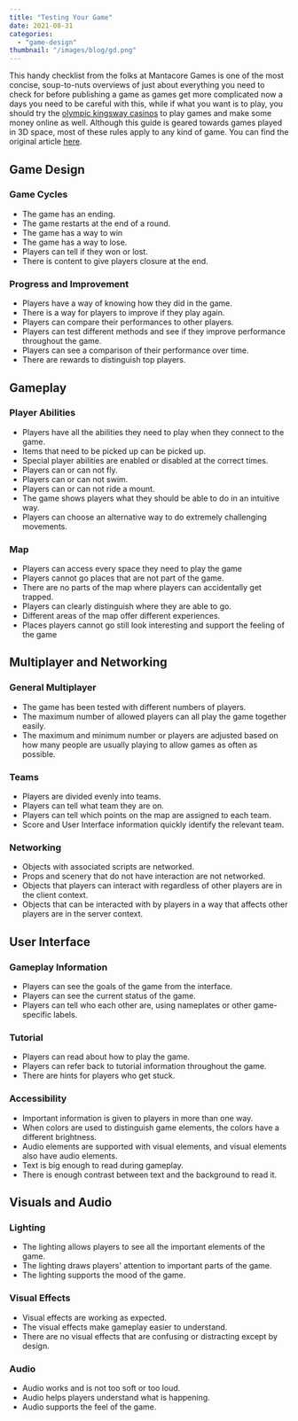 ```yaml
---
title: "Testing Your Game"
date: 2021-08-31
categories: 
  - "game-design"
thumbnail: "/images/blog/gd.png"
---
```


This handy checklist from the folks at Mantacore Games is one of the most concise, soup-to-nuts overviews of just about everything you need to check for before publishing a game as games get more complicated now a days you need to be careful with this, while if what you want is to play, you should try the [olympic kingsway casinos](https://olympic-kingsway.com.au/489-2/posts/ilucki-casino/) to play games and make some money online as well. Although this guide is geared towards games played in 3D space, most of these rules apply to any kind of game. You can find the original article [here](https://docs.coregames.com/fr/getting_started/publishing_checklist/).

## Game Design

### Game Cycles

- The game has an ending.
- The game restarts at the end of a round.
- The game has a way to win
- The game has a way to lose.
- Players can tell if they won or lost.
- There is content to give players closure at the end.

### Progress and Improvement

- Players have a way of knowing how they did in the game.
- There is a way for players to improve if they play again.
- Players can compare their performances to other players.
- Players can test different methods and see if they improve performance throughout the game.
- Players can see a comparison of their performance over time.
- There are rewards to distinguish top players.

## Gameplay

### Player Abilities

- Players have all the abilities they need to play when they connect to the game.
- Items that need to be picked up can be picked up.
- Special player abilities are enabled or disabled at the correct times.
- Players can or can not fly.
- Players can or can not swim.
- Players can or can not ride a mount.
- The game shows players what they should be able to do in an intuitive way.
- Players can choose an alternative way to do extremely challenging movements.

### Map

- Players can access every space they need to play the game
- Players cannot go places that are not part of the game.
- There are no parts of the map where players can accidentally get trapped.
- Players can clearly distinguish where they are able to go.
- Different areas of the map offer different experiences.
- Places players cannot go still look interesting and support the feeling of the game

## Multiplayer and Networking

### General Multiplayer

- The game has been tested with different numbers of players.
- The maximum number of allowed players can all play the game together easily.
- The maximum and minimum number or players are adjusted based on how many people are usually playing to allow games as often as possible.

### Teams

- Players are divided evenly into teams.
- Players can tell what team they are on.
- Players can tell which points on the map are assigned to each team.
- Score and User Interface information quickly identify the relevant team.

### Networking

- Objects with associated scripts are networked.
- Props and scenery that do not have interaction are not networked.
- Objects that players can interact with regardless of other players are in the client context.
- Objects that can be interacted with by players in a way that affects other players are in the server context.

## User Interface

### Gameplay Information

- Players can see the goals of the game from the interface.
- Players can see the current status of the game.
- Players can tell who each other are, using nameplates or other game-specific labels.

### Tutorial

- Players can read about how to play the game.
- Players can refer back to tutorial information throughout the game.
- There are hints for players who get stuck.

### Accessibility

- Important information is given to players in more than one way.
- When colors are used to distinguish game elements, the colors have a different brightness.
- Audio elements are supported with visual elements, and visual elements also have audio elements.
- Text is big enough to read during gameplay.
- There is enough contrast between text and the background to read it.

## Visuals and Audio

### Lighting

- The lighting allows players to see all the important elements of the game.
- The lighting draws players' attention to important parts of the game.
- The lighting supports the mood of the game.

### Visual Effects

- Visual effects are working as expected.
- The visual effects make gameplay easier to understand.
- There are no visual effects that are confusing or distracting except by design.

### Audio

- Audio works and is not too soft or too loud.
- Audio helps players understand what is happening.
- Audio supports the feel of the game.
